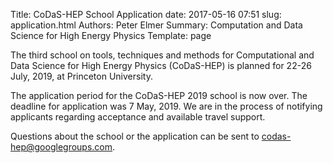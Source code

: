 Title: CoDaS-HEP School Application
date: 2017-05-16 07:51
slug: application.html
Authors: Peter Elmer
Summary: Computation and Data Science for High Energy Physics
Template: page

The third school on tools, techniques and methods for Computational and Data Science for High Energy Physics (CoDaS-HEP) is planned for 22-26 July, 2019, at Princeton University.

The application period for the CoDaS-HEP 2019 school is now over. The deadline for application was 7 May, 2019. We are in the process of notifying applicants regarding acceptance and available travel support. 

Questions about the school or the application can be sent to [codas-hep@googlegroups.com](codas-hep@googlegroups.com).
